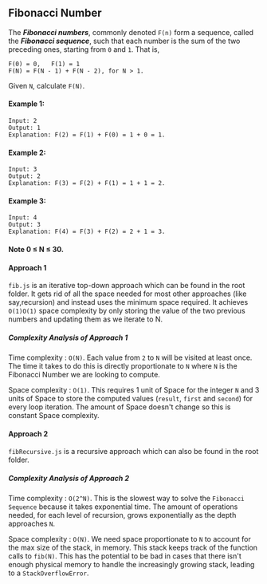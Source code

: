 ## Fibonacci Number

The ***Fibonacci numbers***, commonly denoted `F(n)` form a sequence, called the ***Fibonacci sequence***, such that each number is the sum of the two preceding ones, starting from `0` and `1`. That is,

```
F(0) = 0,   F(1) = 1
F(N) = F(N - 1) + F(N - 2), for N > 1.
```

Given `N`, calculate `F(N)`.


#### Example 1:

```
Input: 2
Output: 1
Explanation: F(2) = F(1) + F(0) = 1 + 0 = 1.
```

#### Example 2:

```
Input: 3
Output: 2
Explanation: F(3) = F(2) + F(1) = 1 + 1 = 2.
```

#### Example 3:

```
Input: 4
Output: 3
Explanation: F(4) = F(3) + F(2) = 2 + 1 = 3.
```

#### Note 0 ≤ N ≤ 30.


#### Approach 1

 `fib.js` is an iterative top-down approach which can be found in the root folder. It gets rid of all the space needed for most other approaches (like say,recursion) and instead uses the minimum space required. It achieves `O(1)O(1)` space complexity by only storing the value of the two previous numbers and updating them as we iterate to N.

##### Complexity Analysis of Approach 1

Time complexity : `O(N)`. Each value from `2` to `N` will be visited at least once. The time it takes to do this is directly proportionate to `N` where `N` is the Fibonacci Number we are looking to compute.

Space complexity : `O(1)`. This requires 1 unit of Space for the integer `N` and 3 units of Space to store the computed values (`result`, `first` and `second`) for every loop iteration. The amount of Space doesn't change so this is constant Space complexity.

#### Approach 2

`fibRecursive.js` is a recursive approach which can also be found  in the root folder.

##### Complexity Analysis of Approach 2

Time complexity : `O(2^N)`. This is the slowest way to solve the `Fibonacci Sequence` because it takes exponential time. The amount of operations needed, for each level of recursion, grows exponentially as the depth approaches `N`.

Space complexity : `O(N)`. We need space proportionate to `N` to account for the max size of the stack, in memory. This stack keeps track of the function calls to `fib(N)`. This has the potential to be bad in cases that there isn't enough physical memory to handle the increasingly growing stack, leading to a `StackOverflowError`.
